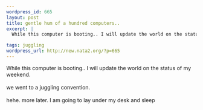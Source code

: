 ```yaml
--- 
wordpress_id: 665
layout: post
title: gentle hum of a hundred computers..
excerpt: |
  While this computer is booting.. I will update the world on the status of my weekend. we went to a juggling convention. hehe. more later. I am going to lay under my desk and sleep

tags: juggling
wordpress_url: http://new.nata2.org/?p=665
---
```

While this computer is booting.. I will update the world on the status of my weekend. <br/><br/>we went to a juggling convention. <br/><br/>hehe. more later. I am going to lay under my desk and sleep
